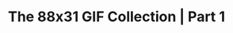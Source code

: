 ---
layout: bookmark
title: The 88x31 GIF Collection | Part 1
tags:
  - Bookmarks
  - Resources
created: '2022-10-03T22:34:34.000Z'
link: https://cyber.dabamos.de/88x31/index.html
id: 552296986
---